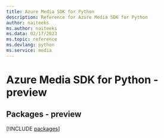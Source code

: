 ```yaml
---
title: Azure Media SDK for Python
description: Reference for Azure Media SDK for Python
author: naiteeks
ms.author: naiteeks
ms.data: 02/17/2023
ms.topic: reference
ms.devlang: python
ms.service: media
---
```

# Azure Media SDK for Python - preview
## Packages - preview
[!INCLUDE [packages](media-index.md)]